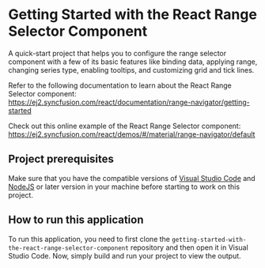 # Getting Started with the React Range Selector Component

A quick-start project that helps you to configure the range selector component with a few of its basic features like binding data, applying range, changing series type, enabling tooltips, and customizing grid and tick lines. 
 
Refer to the following documentation to learn about the React Range Selector component: 
https://ej2.syncfusion.com/react/documentation/range-navigator/getting-started

Check out this online example of the React Range Selector component:
https://ej2.syncfusion.com/react/demos/#/material/range-navigator/default 

## Project prerequisites
Make sure that you have the compatible versions of [Visual Studio Code](https://code.visualstudio.com/download ) and [NodeJS](https://nodejs.org/en/download) or later version in your machine before starting to work on this project.

## How to run this application
To run this application, you need to first clone the `getting-started-with-the-react-range-selector-component` repository and then open it in Visual Studio Code. Now, simply build and run your project to view the output.
